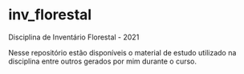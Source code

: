 # inv_florestal
Disciplina de Inventário Florestal - 2021

Nesse repositório estão disponíveis o material de estudo utilizado na disciplina entre outros gerados por mim durante o curso. 
